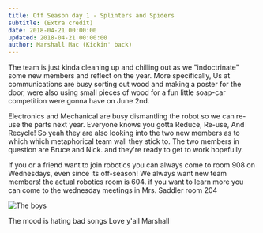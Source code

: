 ```yaml
---
title: Off Season day 1 - Splinters and Spiders
subtitle: (Extra credit)
date: 2018-04-21 00:00:00
updated: 2018-04-21 00:00:00
author: Marshall Mac (Kickin' back)
---
```


The team is just kinda cleaning up and chilling out as we "indoctrinate" some new members and reflect on the year. More specifically, Us at communications are busy sorting out wood and making a poster for the door, were also using small pieces of wood for a fun little soap-car competition were gonna have on June 2nd.

Electronics and Mechanical are busy dismantling the robot so we can re-use the parts next year. Everyone knows you gotta Reduce, Re-use, And Recycle! So yeah they are also looking into the two new members as to which which metaphorical team wall they stick to. The two members in question are Bruce and Nick. and they're ready to get to work hopefully.

If you or a friend want to join robotics you can always come to room 908 on Wednesdays, even since its off-season! We always want new team members! the actual robotics room is 604. if you want to learn more you can come to the wednesday meetings in Mrs. Saddler room 204

![The boys](/images/20180421/theboys.jpg)

The mood is hating bad songs
Love y'all
Marshall
